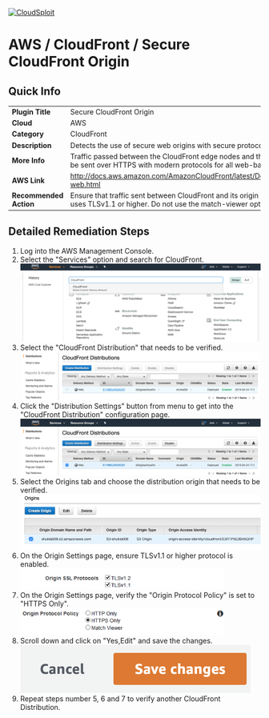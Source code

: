 [![CloudSploit](https://cloudsploit.com/img/logo-new-big-text-100.png "CloudSploit")](https://cloudsploit.com)

# AWS / CloudFront / Secure CloudFront Origin

## Quick Info

| | |
|-|-|
| **Plugin Title** | Secure CloudFront Origin |
| **Cloud** | AWS |
| **Category** | CloudFront |
| **Description** | Detects the use of secure web origins with secure protocols for CloudFront. |
| **More Info** | Traffic passed between the CloudFront edge nodes and the backend resource should be sent over HTTPS with modern protocols for all web-based origins. |
| **AWS Link** | http://docs.aws.amazon.com/AmazonCloudFront/latest/DeveloperGuide/distribution-web.html |
| **Recommended Action** | Ensure that traffic sent between CloudFront and its origin is passed over HTTPS and uses TLSv1.1 or higher. Do not use the match-viewer option. |

## Detailed Remediation Steps
1. Log into the AWS Management Console.
2. Select the "Services" option and search for CloudFront. </br> ![Step 2](/resources/aws/cloudfront/secure-cloudfront-origin/step2.png "Step 2 - Services")
3. Select the "CloudFront Distribution" that needs to be verified.</br> ![Step 3](/resources/aws/cloudfront/secure-cloudfront-origin/step3.png "Step 3 - CloudFront Distribution")
4. Click the "Distribution Settings" button from menu to get into the "CloudFront Distribution" configuration page. </br>![Step 4](/resources/aws/cloudfront/secure-cloudfront-origin/step4.png "Step 4 - Distribution Settings")
5. Select the Origins tab and choose the distribution origin that needs to be verified.</br>![Step 5](/resources/aws/cloudfront/secure-cloudfront-origin/step5.png "Step 5 - Origins")
6. On the Origin Settings page, ensure TLSv1.1 or higher protocol is enabled.</br>![Step 6](/resources/aws/cloudfront/secure-cloudfront-origin/step6.png "Step 6 - Origin Settings")
7. On the Origin Settings page, verify the "Origin Protocol Policy" is set to "HTTPS Only".![Step 7](/resources/aws/cloudfront/secure-cloudfront-origin/step7.png "Step 7 - Protocol Policy")
8. Scroll down and click on "Yes,Edit" and save the changes.![Step 8](/resources/aws/cloudfront/secure-cloudfront-origin/step8.png "Step 8 - Edit")
9. Repeat steps number 5, 6 and 7 to verify another CloudFront Distribution.</br>
